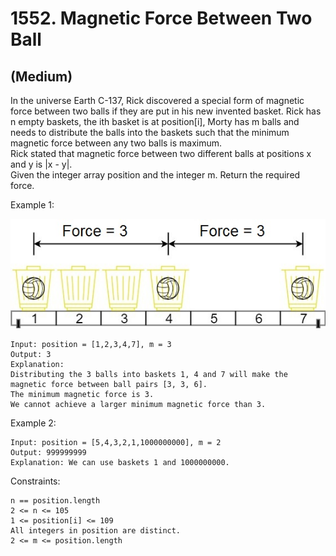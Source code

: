 # 1552. Magnetic Force Between Two Ball
## (Medium)

In the universe Earth C-137, Rick discovered a special form of magnetic force between two balls if they are put in his new invented basket. Rick has n empty baskets, the ith basket is at position[i], Morty has m balls and needs to distribute the balls into the baskets such that the minimum magnetic force between any two balls is maximum.
<br>
Rick stated that magnetic force between two different balls at positions x and y is |x - y|.
<br>
Given the integer array position and the integer m. Return the required force.<br>

 

Example 1:

![Alt text](image.png)

```
Input: position = [1,2,3,4,7], m = 3
Output: 3
Explanation: 
Distributing the 3 balls into baskets 1, 4 and 7 will make the magnetic force between ball pairs [3, 3, 6]. 
The minimum magnetic force is 3. 
We cannot achieve a larger minimum magnetic force than 3.
```

Example 2:

```
Input: position = [5,4,3,2,1,1000000000], m = 2
Output: 999999999
Explanation: We can use baskets 1 and 1000000000.
```
 

Constraints:

```
n == position.length
2 <= n <= 105
1 <= position[i] <= 109
All integers in position are distinct.
2 <= m <= position.length
```